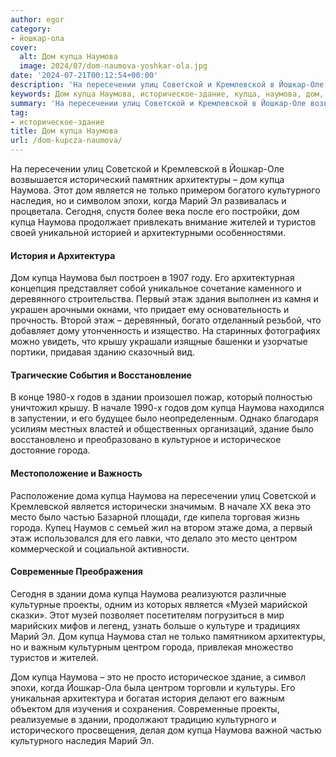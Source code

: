```yaml
---
author: egor
category:
- йошкар-ола
cover:
  alt: Дом купца Наумова
  image: 2024/07/dom-naumova-yoshkar-ola.jpg
date: '2024-07-21T00:12:54+00:00'
description: 'На пересечении улиц Советской и Кремлевской в Йошкар-Оле возвышается исторический памятник архитектуры – дом купца Наумова. Этот дом является не только...'
keywords: Дом купца Наумова, историческое-здание, купца, наумова, дом, является, культурного, марий, этаж, здании, города, дома, это, центром, пересечении, улиц, советской
summary: 'На пересечении улиц Советской и Кремлевской в Йошкар-Оле возвышается исторический памятник архитектуры – дом купца Наумова. Этот дом является не только...'
tag:
- историческое-здание
title: Дом купца Наумова
url: /dom-kupcza-naumova/
---
```


На пересечении улиц Советской и Кремлевской в Йошкар-Оле возвышается исторический памятник архитектуры – дом купца Наумова. Этот дом является не только примером богатого культурного наследия, но и символом эпохи, когда Марий Эл развивалась и процветала. Сегодня, спустя более века после его постройки, дом купца Наумова продолжает привлекать внимание жителей и туристов своей уникальной историей и архитектурными особенностями.

#### История и Архитектура

Дом купца Наумова был построен в 1907 году. Его архитектурная концепция представляет собой уникальное сочетание каменного и деревянного строительства. Первый этаж здания выполнен из камня и украшен арочными окнами, что придает ему основательность и прочность. Второй этаж – деревянный, богато отделанный резьбой, что добавляет дому утонченность и изящество. На старинных фотографиях можно увидеть, что крышу украшали изящные башенки и узорчатые портики, придавая зданию сказочный вид.

#### Трагические События и Восстановление

В конце 1980-х годов в здании произошел пожар, который полностью уничтожил крышу. В начале 1990-х годов дом купца Наумова находился в запустении, и его будущее было неопределенным. Однако благодаря усилиям местных властей и общественных организаций, здание было восстановлено и преобразовано в культурное и историческое достояние города.

#### Местоположение и Важность

Расположение дома купца Наумова на пересечении улиц Советской и Кремлевской является исторически значимым. В начале XX века это место было частью Базарной площади, где кипела торговая жизнь города. Купец Наумов с семьей жил на втором этаже дома, а первый этаж использовался для его лавки, что делало это место центром коммерческой и социальной активности.

#### Современные Преображения

Сегодня в здании дома купца Наумова реализуются различные культурные проекты, одним из которых является «Музей марийской сказки». Этот музей позволяет посетителям погрузиться в мир марийских мифов и легенд, узнать больше о культуре и традициях Марий Эл. Дом купца Наумова стал не только памятником архитектуры, но и важным культурным центром города, привлекая множество туристов и жителей.

Дом купца Наумова – это не просто историческое здание, а символ эпохи, когда Йошкар-Ола была центром торговли и культуры. Его уникальная архитектура и богатая история делают его важным объектом для изучения и сохранения. Современные проекты, реализуемые в здании, продолжают традицию культурного и исторического просвещения, делая дом купца Наумова важной частью культурного наследия Марий Эл.